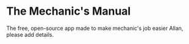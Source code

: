 # The Mechanic's Manual
The free, open-source app made to make mechanic's job easier
Allan, please add details.
